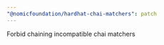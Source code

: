 ```yaml
---
"@nomicfoundation/hardhat-chai-matchers": patch
---
```


Forbid chaining incompatible chai matchers
